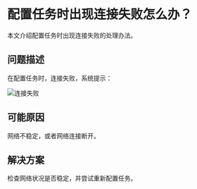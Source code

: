 # 配置任务时出现连接失败怎么办？

本文介绍配置任务时出现连接失败的处理办法。

## 问题描述

在配置任务时，连接失败，系统提示：

![连接失败](https://static-aliyun-doc.oss-accelerate.aliyuncs.com/assets/img/zh-CN/9619682161/p241055.jpg)

## 可能原因

网络不稳定，或者网络连接断开。

## 解决方案

检查网络状况是否稳定，并尝试重新配置任务。

